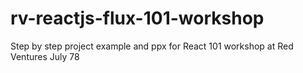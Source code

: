 # rv-reactjs-flux-101-workshop
Step by step project example and ppx for React 101 workshop at Red Ventures July 78
